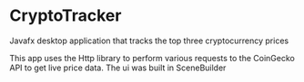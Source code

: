 # CryptoTracker
Javafx desktop application that tracks the top three cryptocurrency prices

This app uses the Http library to perform various requests to the CoinGecko API to get live price data. The ui was built in SceneBuilder
